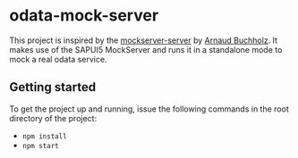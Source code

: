 # odata-mock-server
This project is inspired by the [mockserver-server](https://github.com/ArnaudBuchholz/mockserver-server) by [Arnaud Buchholz](https://github.com/ArnaudBuchholz).
It makes use of the SAPUI5 MockServer and runs it in a standalone mode to mock a real odata service.

## Getting started
To get the project up and running, issue the following commands in the root directory of the project:
* `npm install`
* `npm start`
